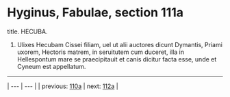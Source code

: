 # Hyginus, Fabulae, section 111a

title. HECUBA.



1. Ulixes Hecubam Cissei filiam, uel ut alii auctores dicunt Dymantis, Priami uxorem, Hectoris matrem, in seruitutem cum duceret, illa in Hellespontum mare se praecipitauit et canis dicitur facta esse, unde et Cyneum est appellatum.



---

| --- | --- |
| previous: [110a](../110a/) | next: [112a](../112a/) |